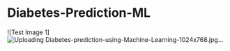 # Diabetes-Prediction-ML

![Test Image 1]![Uploading Diabetes-prediction-using-Machine-Learning-1024x768.jpg…]()
